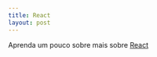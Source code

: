 ```yaml
---
title: React
layout: post
---
```

Aprenda um pouco sobre mais sobre [React](https://facebook.github.io/react/)